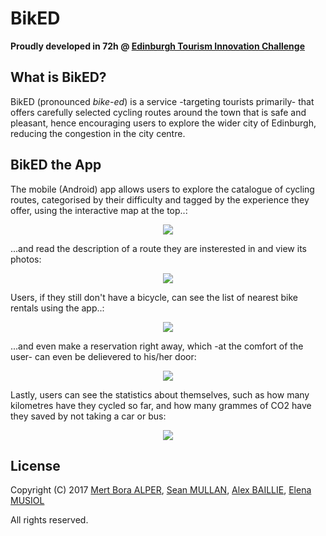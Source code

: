 BikED
=====
__Proudly developed in 72h @ [Edinburgh Tourism Innovation Challenge](https://productforge.io/events/edinburgh-tourism-innovation-challenge/)__

What is BikED?
--------------
BikED (pronounced *bike-ed*) is a service -targeting tourists primarily- that offers carefully selected cycling
routes around the town that is safe and pleasant, hence encouraging users to explore the wider city of Edinburgh,
reducing the congestion in the city centre.

BikED the App
-------------
The mobile (Android) app allows users to explore the catalogue of cycling routes, categorised by their difficulty and tagged by the experience they offer, using the interactive map at the top..:

<p align="center">
  <img src="media/routes.gif" />
</p>

...and read the description of a route they are insterested in and view its photos:

<p align="center">
  <img src="media/description.gif" />
</p>

Users, if they still don't have a bicycle, can see the list of nearest bike rentals using the app..:

<p align="center">
  <img src="media/rentals.png" />
</p>

...and even make a reservation right away, which -at the comfort of the user- can even be delievered to his/her door:

<p align="center">
  <img src="media/reservation.png" />
</p>

Lastly, users can see the statistics about themselves, such as how many kilometres have they cycled so far, and how many
grammes of CO2 have they saved by not taking a car or bus:

<p align="center">
  <img src="media/statistics.png" />
</p>


License
-------
Copyright (C) 2017  [Mert Bora ALPER](mailto:bora@boramalper.org), [Sean MULLAN](mailto:seanmullan97@outlook.com), [Alex BAILLIE](mailto:asgbaillie@gmail.com), [Elena MUSIOL](mailto:elena_ml@hotmail.de)

All rights reserved.

